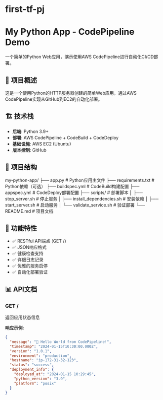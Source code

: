 # first-tf-pj
# My Python App - CodePipeline Demo

一个简单的Python Web应用，演示使用AWS CodePipeline进行自动化CI/CD部署。

## 🎯 项目概述

这是一个使用Python的HTTP服务器创建的简单Web应用，通过AWS CodePipeline实现从GitHub到EC2的自动化部署。

## 🏗️ 技术栈

- **后端**: Python 3.9+ 
- **部署**: AWS CodePipeline + CodeBuild + CodeDeploy
- **基础设施**: AWS EC2 (Ubuntu)
- **版本控制**: GitHub

## 📁 项目结构
my-python-app/
├── app.py                    # Python应用主文件
├── requirements.txt          # Python依赖（可选）
├── buildspec.yml            # CodeBuild构建配置
├── appspec.yml              # CodeDeploy部署配置
├── scripts/                 # 部署脚本
│   ├── stop_server.sh       # 停止服务
│   ├── install_dependencies.sh # 安装依赖
│   ├── start_server.sh      # 启动服务
│   └── validate_service.sh  # 验证部署
└── README.md                # 项目文档

## 🚀 功能特性

- ✅ RESTful API端点 (GET /)
- ✅ JSON响应格式
- ✅ 健康检查支持
- ✅ 详细日志记录
- ✅ 优雅的服务启停
- ✅ 自动化部署验证

## 📊 API文档

### GET /

返回应用状态信息

**响应示例:**
```json
{
  "message": "🎉 Hello World from CodePipeline!",
  "timestamp": "2024-01-15T10:30:00.000Z",
  "version": "1.0.1",
  "environment": "production",
  "hostname": "ip-172-31-32-123",
  "status": "success",
  "deployment_info": {
    "deployed_at": "2024-01-15 10:29:45",
    "python_version": "3.9",
    "platform": "posix"
  }
}
